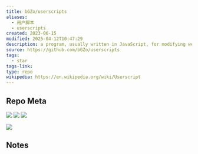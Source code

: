 ```yaml
---
title: bGZo/userscripts
aliases:
  - 用户脚本
  - userscripts
created: 2023-06-15
modified: 2025-04-12T10:47:29
description: a program, usually written in JavaScript, for modifying web pages to augment browsing.
source: https://github.com/bGZo/userscripts
tags:
  - star
tags-link: 
type: repo
wikipedia: https://en.wikipedia.org/wiki/Userscript
---
```


## Repo Meta

![](https://img.shields.io/github/stars/bGZo/userscripts?style=for-the-badge&label=stars) ![](https://img.shields.io/github/repo-size/bGZo/userscripts?style=for-the-badge&label=size) ![](https://img.shields.io/github/created-at/bGZo/userscripts?style=for-the-badge&label=since)

[![](https://github-readme-stats.vercel.app/api/pin/?username=bGZo&repo=userscripts&bg_color=00000000)](https://github.com/bGZo/userscripts)

## Notes
